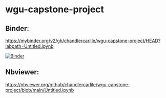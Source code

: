 # wgu-capstone-project

## Binder:
https://mybinder.org/v2/gh/chandlercarlile/wgu-capstone-project/HEAD?labpath=Untitled.ipynb

[![Binder](https://mybinder.org/badge_logo.svg)](https://mybinder.org/v2/gh/chandlercarlile/wgu-capstone-project/HEAD?labpath=Untitled.ipynb)

## Nbviewer:
https://nbviewer.org/github/chandlercarlile/wgu-capstone-project/blob/main/Untitled.ipynb
